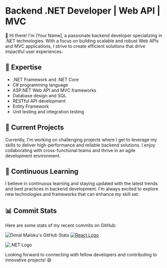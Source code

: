 # Backend .NET Developer | Web API | MVC

👋 Hi there! I'm [Your Name], a passionate backend developer specializing in .NET technologies. With a focus on building scalable and robust Web APIs and MVC applications, I strive to create efficient solutions that drive impactful user experiences.

## 🚀 Expertise

- .NET Framework and .NET Core
- C# programming language
- ASP.NET Web API and MVC frameworks
- Database design and SQL
- RESTful API development
- Entity Framework
- Unit testing and integration testing

## 💼 Current Projects

Currently, I'm working on challenging projects where I get to leverage my skills to deliver high-performance and reliable backend solutions. I enjoy collaborating with cross-functional teams and thrive in an agile development environment.

## 🌱 Continuous Learning

I believe in continuous learning and staying updated with the latest trends and best practices in backend development. I'm always excited to explore new technologies and frameworks that can enhance my skill set.



## 📊 Commit Stats

Here are some stats of my recent commits on GitHub:


![Dimal Maloku's GitHub Stats](https://github-readme-stats.vercel.app/api?username=DimalMaloku1&show_icons=true&theme=radical) [![React Logo](https://upload.wikimedia.org/wikipedia/commons/thumb/a/a7/React-icon.svg/200px-React-icon.svg.png)](https://reactjs.org/)


![.NET Logo](https://upload.wikimedia.org/wikipedia/commons/thumb/e/ee/.NET_Core_Logo.svg/200px-.NET_Core_Logo.svg.png)





Looking forward to connecting with fellow developers and contributing to innovative projects! 😄
